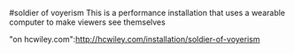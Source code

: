 #soldier of voyerism
This is a performance installation that uses a wearable computer to make viewers see themselves

"on hcwiley.com":http://hcwiley.com/installation/soldier-of-voyerism
